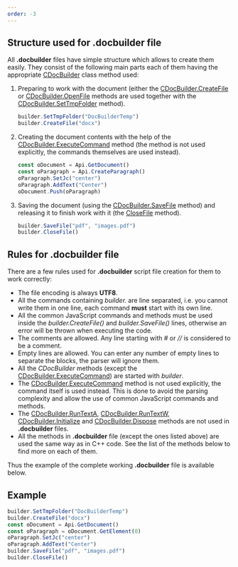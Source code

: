 ```yaml
---
order: -3
---
```


## Structure used for .docbuilder file

All **.docbuilder** files have simple structure which allows to create them easily. They consist of the following main parts each of them having the appropriate [CDocBuilder](../../Document%20Builder/Builder%20Framework/C++/CDocBuilder/CDocBuilder.md) class method used:

1. Preparing to work with the document (either the [CDocBuilder.CreateFile](../Builder%20Framework/C++/CDocBuilder/CreateFile.md) or [CDocBuilder.OpenFile](../Builder%20Framework/C++/CDocBuilder/OpenFile.md) methods are used together with the [CDocBuilder.SetTmpFolder](../Builder%20Framework/C++/CDocBuilder/SetTmpFolder.md) method).

   ``` ts
   builder.SetTmpFolder("DocBuilderTemp")
   builder.CreateFile("docx")
   ```

2. Creating the document contents with the help of the [CDocBuilder.ExecuteCommand](../Builder%20Framework/C++/CDocBuilder/ExecuteCommand.md) method (the method is not used explicitly, the commands themselves are used instead).

   ``` ts
   const oDocument = Api.GetDocument()
   const oParagraph = Api.CreateParagraph()
   oParagraph.SetJc("center")
   oParagraph.AddText("Center")
   oDocument.Push(oParagraph)
   ```

3. Saving the document (using the [CDocBuilder.SaveFile](../Builder%20Framework/C++/CDocBuilder/SaveFile.md) method) and releasing it to finish work with it (the [CloseFile](../Builder%20Framework/C++/CDocBuilder/CloseFile.md) method).
   ``` ts
   builder.SaveFile("pdf", "images.pdf")
   builder.CloseFile()
   ```

## Rules for .docbuilder file

There are a few rules used for **.docbuilder** script file creation for them to work correctly:

- The file encoding is always **UTF8**.
- All the commands containing *builder.* are line separated, i.e. you cannot write them in one line, each command **must** start with its own line.
- All the common JavaScript commands and methods must be used inside the *builder.CreateFile()* and *builder.SaveFile()* lines, otherwise an error will be thrown when executing the code.
- The comments are allowed. Any line starting with *#* or *//* is considered to be a comment.
- Empty lines are allowed. You can enter any number of empty lines to separate the blocks, the parser will ignore them.
- All the *CDocBuilder* methods (except the [CDocBuilder.ExecuteCommand](../Builder%20Framework/C++/CDocBuilder/ExecuteCommand.md)) are started with *builder*.
- The [CDocBuilder.ExecuteCommand](../Builder%20Framework/C++/CDocBuilder/ExecuteCommand.md) method is not used explicitly, the command itself is used instead. This is done to avoid the parsing complexity and allow the use of common JavaScript commands and methods.
- The [CDocBuilder.RunTextA](../Builder%20Framework/C++/CDocBuilder/RunTextA.md), [CDocBuilder.RunTextW](../Builder%20Framework/C++/CDocBuilder/RunTextW.md), [CDocBuilder.Initialize](../Builder%20Framework/C++/CDocBuilder/Initialize.md) and [CDocBuilder.Dispose](../Builder%20Framework/C++/CDocBuilder/Dispose.md) methods are not used in **.docbuilder** files.
- All the methods in **.docbuilder** file (except the ones listed above) are used the same way as in C++ code. See the list of the methods below to find more on each of them.

Thus the example of the complete working **.docbuilder** file is available below.

## Example

``` ts
builder.SetTmpFolder("DocBuilderTemp")
builder.CreateFile("docx")
const oDocument = Api.GetDocument()
const oParagraph = oDocument.GetElement(0)
oParagraph.SetJc("center")
oParagraph.AddText("Center")
builder.SaveFile("pdf", "images.pdf")
builder.CloseFile()
```
